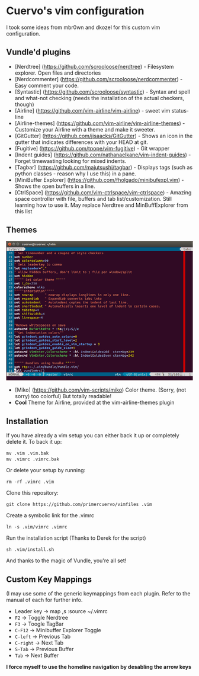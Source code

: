 Cuervo's vim configuration
=========================

I took some ideas from mbr0wn and dkozel for this custom vim configuration.

## Vundle'd plugins ##
* [Nerdtree] (https://github.com/scrooloose/nerdtree) - Filesystem explorer. Open files and directories
* [Nerdcommenter] (https://github.com/scrooloose/nerdcommenter) - Easy comment your code.
* [Syntastic] (https://github.com/scrooloose/syntastic) - Syntax and spell and what-not checking (needs the installation of the actual checkers, though)
* [Airline] (https://github.com/vim-airline/vim-airline) - sweet vim status-line
* [Airline-themes] (https://github.com/vim-airline/vim-airline-themes) - Customize your Airline with a theme and make it sweeter.
* [GitGutter] (https://github.com/jisaacks/GitGutter) - Shows an icon in the gutter that indicates differences with your HEAD at git.
* [Fugitive] (https://github.com/tpope/vim-fugitive) - Git wrapper
* [Indent guides] (https://github.com/nathanaelkane/vim-indent-guides) - Forget timewasting looking for mixed indents.
* [Tagbar] (https://github.com/majutsushi/tagbar) - Displays tags (such as python classes - reason why I use this) in a pane.
* [MiniBuffer Explorer] (https://github.com/fholgado/minibufexpl.vim) - Shows the open buffers in a line.
* [CtrlSpace] (https://github.com/vim-ctrlspace/vim-ctrlspace) - Amazing space controller with file, buffers and tab list/customization. Still learning how to use it. May replace Nerdtree and MinBuffExplorer from this list

## Themes ##
![Alt text](screenshot/screenshot.png?raw=true "This is how it looks like")
* [Miko] (https://github.com/vim-scripts/miko) Color theme. (Sorry, (not sorry) too colorful) But totally readable!
* **Cool** Theme for Airline, provided at the vim-airline-themes plugin

## Installation ##
If you have already a vim setup you can either back it up or completely delete it. To back it up:

    mv .vim .vim.bak
    mv .vimrc .vimrc.bak

Or delete your setup by running:

    rm -rf .vimrc .vim

Clone this repository:

    git clone https://github.com/primercuervo/vimfiles .vim

Create a symbolic link for the .vimrc

    ln -s .vim/vimrc .vimrc

Run the installation script (Thanks to Derek for the script)

    sh .vim/install.sh

And thanks to the magic of Vundle, you're all set!

## Custom Key Mappings ##
(I may use some of the generic keymappings from each plugin. Refer to the manual of each for further info.
* Leader key -> map ,s :source ~/.vimrc
* `F2` -> Toggle Nerdtree
* `F3` -> Toogle TagBar
* `C-F12` -> Minibuffer Explorer Toggle
* `C-left` -> Previous Tab
* `C-right` -> Next Tab
* `S-Tab` -> Previous Buffer
* `Tab` -> Next Buffer

**I force myself to use the homeline navigation by desabling the arrow keys**

